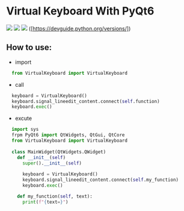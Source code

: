 # Virtual Keyboard With PyQt6

![](https://img.shields.io/badge/Developer-MehdiSameni-blue)
![](https://img.shields.io/badge/PyQt-Version6-green)
![](https://img.shields.io/badge/Python-3.8|3.9|3.10|3.11|3.12-gold)
([https://devguide.python.org/versions/])

## How to use:

- import
```python
  from VirtualKeyboard import VirtualKeyboard
```

- call
```python
  keyboard = VirtualKeyboard()
  keyboard.signal_lineedit_content.connect(self.function)
  keyboard.exec()
```


- excute
```python
  import sys
  frpm PyQt6 import QtWidgets, QtGui, QtCore
  from VirtualKeyboard import VirtualKeyboard
  
  class MainWidget(QtWidgets.QWidget)
    def __init__(self)
      super().__init__(self)
  
      keyboard = VirtualKeyboard()
      keyboard.signal_lineedit_content.connect(self.my_function)
      keyboard.exec()

    def my_function(self, text):
      print(f"{text=}")
```

